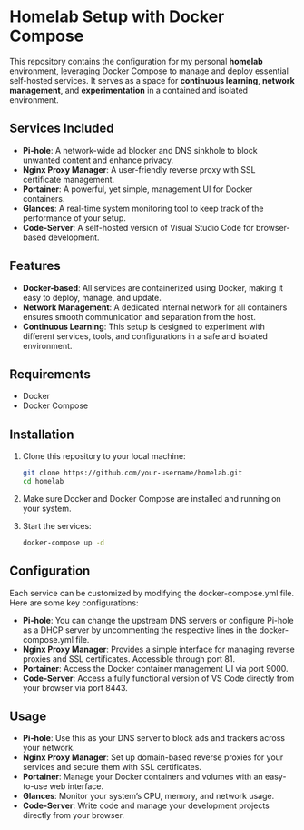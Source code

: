 # Homelab Setup with Docker Compose

This repository contains the configuration for my personal **homelab** environment, leveraging Docker Compose to manage and deploy essential self-hosted services. It serves as a space for **continuous learning**, **network management**, and **experimentation** in a contained and isolated environment.

## Services Included

- **Pi-hole**: A network-wide ad blocker and DNS sinkhole to block unwanted content and enhance privacy.
- **Nginx Proxy Manager**: A user-friendly reverse proxy with SSL certificate management.
- **Portainer**: A powerful, yet simple, management UI for Docker containers.
- **Glances**: A real-time system monitoring tool to keep track of the performance of your setup.
- **Code-Server**: A self-hosted version of Visual Studio Code for browser-based development.

## Features

- **Docker-based**: All services are containerized using Docker, making it easy to deploy, manage, and update.
- **Network Management**: A dedicated internal network for all containers ensures smooth communication and separation from the host.
- **Continuous Learning**: This setup is designed to experiment with different services, tools, and configurations in a safe and isolated environment.

## Requirements

- Docker
- Docker Compose

## Installation

1. Clone this repository to your local machine:

    ```bash
    git clone https://github.com/your-username/homelab.git
    cd homelab
    ```
2. Make sure Docker and Docker Compose are installed and running on your system.
3. Start the services:
    ```bash
    docker-compose up -d
    ```

## Configuration

Each service can be customized by modifying the docker-compose.yml file. Here are some key configurations:

- **Pi-hole**: You can change the upstream DNS servers or configure Pi-hole as a DHCP server by uncommenting the respective lines in the docker-compose.yml file.
- **Nginx Proxy Manager**: Provides a simple interface for managing reverse proxies and SSL certificates. Accessible through port 81.
- **Portainer**: Access the Docker container management UI via port 9000.
- **Code-Server**: Access a fully functional version of VS Code directly from your browser via port 8443.

## Usage

- **Pi-hole**: Use this as your DNS server to block ads and trackers across your network.
- **Nginx Proxy Manager**: Set up domain-based reverse proxies for your services and secure them with SSL certificates.
- **Portainer**: Manage your Docker containers and volumes with an easy-to-use web interface.
- **Glances**: Monitor your system’s CPU, memory, and network usage.
- **Code-Server**: Write code and manage your development projects directly from your browser.
